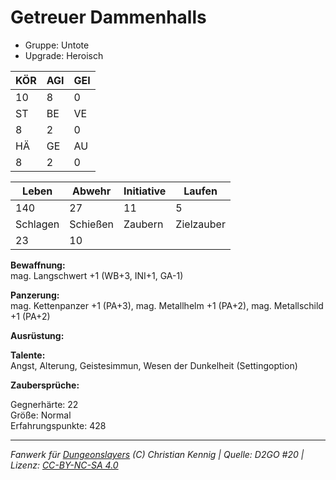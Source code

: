 # Getreuer Dammenhalls  
- Gruppe: Untote  
- Upgrade: Heroisch  

| KÖR | AGI | GEI |  
| --- | --- | --- |  
| 10  | 8   | 0   |
| ST  | BE  | VE  |  
| 8   | 2   | 0   |
| HÄ  | GE  | AU  |  
| 8   | 2   | 0   |


| Leben    | Abwehr   | Initiative | Laufen     |
| -------- | -------- | ---------- | ---------- |
| 140      | 27       | 11         | 5          |
| Schlagen | Schießen | Zaubern    | Zielzauber |
| 23       | 10       |            |            |

**Bewaffnung:**  
mag. Langschwert +1 (WB+3, INI+1, GA-1)

**Panzerung:**  
mag. Kettenpanzer +1 (PA+3), mag. Metallhelm +1 (PA+2), mag. Metallschild +1 (PA+2)

**Ausrüstung:**  


**Talente:**  
Angst, Alterung, Geistesimmun, Wesen der Dunkelheit (Settingoption)

**Zaubersprüche:**  


Gegnerhärte: 22  
Größe: Normal  
Erfahrungspunkte: 428  



___
*Fanwerk für [Dungeonslayers](https://www.dungeonslayers.net/) (C) Christian Kennig | Quelle: D2GO #20 | Lizenz: [CC-BY-NC-SA 4.0](https://creativecommons.org/licenses/by-nc-sa/4.0/deed.de)*